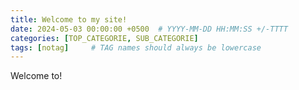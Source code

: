 ```yaml
---
title: Welcome to my site!
date: 2024-05-03 00:00:00 +0500  # YYYY-MM-DD HH:MM:SS +/-TTTT
categories: [TOP_CATEGORIE, SUB_CATEGORIE]
tags: [notag]     # TAG names should always be lowercase
---
```


Welcome to!